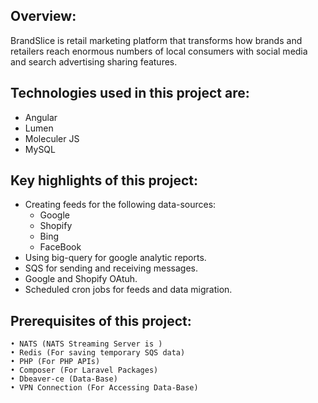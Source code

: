 ## Overview:
BrandSlice is retail marketing platform that transforms how brands and retailers reach enormous numbers of local consumers with social media and search advertising sharing features. 

## Technologies used in this project are:
- Angular
- Lumen
- Moleculer JS
- MySQL

## Key highlights of this project:
- Creating feeds for the following data-sources:
  -  Google
  -  Shopify
  -  Bing
  -  FaceBook
- Using big-query for google analytic reports.
- SQS for sending and receiving messages.
- Google and Shopify OAtuh.
- Scheduled cron jobs for feeds and data migration.

## Prerequisites of this project:
    • NATS (NATS Streaming Server is )
    • Redis (For saving temporary SQS data)
    • PHP (For PHP APIs)
    • Composer (For Laravel Packages)
    • Dbeaver-ce (Data-Base)
    • VPN Connection (For Accessing Data-Base)
